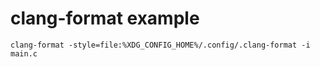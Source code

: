 # clang-format example

`clang-format -style=file:%XDG_CONFIG_HOME%/.config/.clang-format -i main.c`
